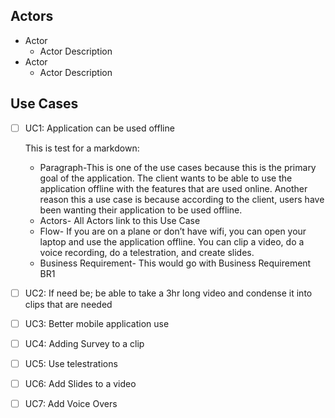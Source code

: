 ## Actors
* Actor
  * Actor Description
* Actor
  * Actor Description

## Use Cases

- [ ] UC1: Application can be used offline

	This is test for a markdown:
	* Paragraph-This is one of the use cases because this is the primary goal of the application. The client wants to be able to use the application offline with the features that are used online. Another reason this a use case is because according to the client, users have been wanting their application to be used offline. 
	* Actors- All Actors link to this Use Case
	* Flow- If you are on a plane or don’t have wifi, you can open your laptop and use the application offline. You can clip a video, do a voice recording, do a telestration, and create slides. 
	* Business Requirement- This would go with Business Requirement BR1

- [ ] UC2: If need be; be able to take a 3hr long video and condense it into clips that are needed

- [ ] UC3: Better mobile application use

- [ ] UC4: Adding Survey to a clip

- [ ] UC5: Use telestrations 

- [ ] UC6: Add Slides to a video

- [ ] UC7: Add Voice Overs 


